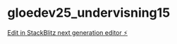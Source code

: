 # gloedev25_undervisning15

[Edit in StackBlitz next generation editor ⚡️](https://stackblitz.com/~/github.com/JulieKodehode/gloedev25_undervisning15)